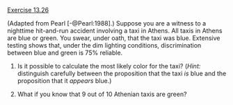 [Exercise 13.26](13-26/)

(Adapted from Pearl [-@Pearl:1988].) Suppose you are a witness to a
nighttime hit-and-run accident involving a taxi in Athens. All taxis in
Athens are blue or green. You swear, under oath, that the taxi was blue.
Extensive testing shows that, under the dim lighting conditions,
discrimination between blue and green is 75% reliable.

1.  Is it possible to calculate the most likely color for the taxi?
    (*Hint:* distinguish carefully between the proposition
    that the taxi *is* blue and the proposition that it
    *appears* blue.)

2.  What if you know that 9 out of 10 Athenian taxis are green?
